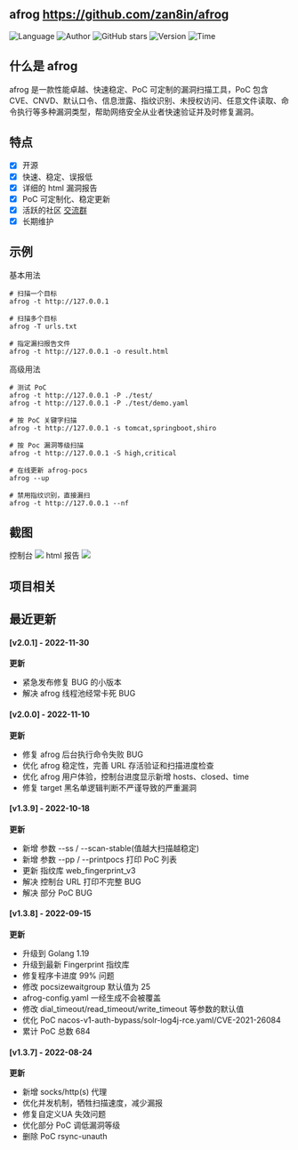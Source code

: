 ## afrog <https://github.com/zan8in/afrog>
<!--auto_detail_badge_begin_0b490ffb61b26b45de3ea5d7dd8a582e-->
![Language](https://img.shields.io/badge/Language-Golang-blue)
![Author](https://img.shields.io/badge/Author-zan8in-orange)
![GitHub stars](https://img.shields.io/github/stars/zan8in/afrog.svg?style=flat&logo=github)
![Version](https://img.shields.io/badge/Version-V2.0.1-red)
![Time](https://img.shields.io/badge/Join-20220615-green)
<!--auto_detail_badge_end_fef74f2d7ea73fcc43ff78e05b1e7451-->

## 什么是 afrog

afrog 是一款性能卓越、快速稳定、PoC 可定制的漏洞扫描工具，PoC 包含 CVE、CNVD、默认口令、信息泄露、指纹识别、未授权访问、任意文件读取、命令执行等多种漏洞类型，帮助网络安全从业者快速验证并及时修复漏洞。

## 特点

* [x] 开源
* [x] 快速、稳定、误报低
* [x] 详细的 html 漏洞报告
* [x] PoC 可定制化、稳定更新
* [x] 活跃的社区 [交流群](https://github.com/zan8in/afrog#%E4%BA%A4%E6%B5%81%E7%BE%A4)
* [x] 长期维护

## 示例

基本用法
```
# 扫描一个目标
afrog -t http://127.0.0.1

# 扫描多个目标
afrog -T urls.txt

# 指定漏扫报告文件
afrog -t http://127.0.0.1 -o result.html
```

高级用法

```
# 测试 PoC 
afrog -t http://127.0.0.1 -P ./test/ 
afrog -t http://127.0.0.1 -P ./test/demo.yaml 

# 按 PoC 关键字扫描 
afrog -t http://127.0.0.1 -s tomcat,springboot,shiro 

# 按 Poc 漏洞等级扫描 
afrog -t http://127.0.0.1 -S high,critical 

# 在线更新 afrog-pocs 
afrog --up 

# 禁用指纹识别，直接漏扫 
afrog -t http://127.0.0.1 --nf
```

## 截图
控制台
![](https://github.com/zan8in/afrog/blob/main/images/scan-new.png)
html 报告
![](https://github.com/zan8in/afrog/blob/main/images/report-new.png)

<!--auto_detail_active_begin_e1c6fb434b6f0baf6912c7a1934f772b-->
## 项目相关


## 最近更新

#### [v2.0.1] - 2022-11-30

**更新**  
- 紧急发布修复 BUG 的小版本  
- 解决 afrog 线程池经常卡死 BUG

#### [v2.0.0] - 2022-11-10

**更新**  
- 修复 afrog 后台执行命令失败 BUG  
- 优化 afrog 稳定性，完善 URL 存活验证和扫描进度检查  
- 优化 afrog 用户体验，控制台进度显示新增 hosts、closed、time  
- 修复 target 黑名单逻辑判断不严谨导致的严重漏洞

#### [v1.3.9] - 2022-10-18

**更新**  
- 新增 参数 --ss / --scan-stable(值越大扫描越稳定)  
- 新增 参数 --pp / --printpocs 打印 PoC 列表  
- 更新 指纹库 web_fingerprint_v3  
- 解决 控制台 URL 打印不完整 BUG  
- 解决 部分 PoC BUG

#### [v1.3.8] - 2022-09-15

**更新**  
- 升级到 Golang 1.19  
- 升级到最新 Fingerprint 指纹库  
- 修复程序卡进度 99% 问题  
- 修改 pocsizewaitgroup 默认值为 25  
- afrog-config.yaml 一经生成不会被覆盖  
- 修改 dial_timeout/read_timeout/write_timeout 等参数的默认值  
- 优化 PoC nacos-v1-auth-bypass/solr-log4j-rce.yaml/CVE-2021-26084  
- 累计 PoC 总数 684

#### [v1.3.7] - 2022-08-24

**更新**  
- 新增 socks/http(s) 代理  
- 优化并发机制，牺牲扫描速度，减少漏报  
- 修复自定义UA 失效问题  
- 优化部分 PoC 调低漏洞等级  
- 删除 PoC rsync-unauth

<!--auto_detail_active_end_f9cf7911015e9913b7e691a7a5878527-->
